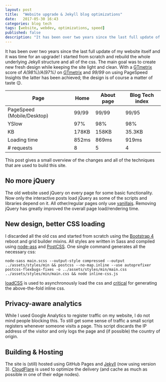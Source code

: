 ```yaml
---
layout: post
title:  "Website upgrade & Jekyll blog optimizations"
date:   2017-05-30 16:43
categories: blog tech
tags: [website, webdev, optimizations, speed]
published: false
description: "It has been over two years since the last full update of my website itself and it was time for an upgrade!"
---
```


It has been over two years since the last full update of my website itself and it was time for an upgrade! I started from scratch and rebuild the whole underlying Jekyll structure and all of the css. The main goal was to create new fresh design while keeping the site light and clean. With a [GTmetrix](https://gtmetrix.com) score of *A(98%)/A(97%)* on [GTmetrix](https://gtmetrix.com) and *99/99* on using PageSpeed Insights the latter has been achieved; the design is of course a matter of taste 😉.

| Page                       | Home  | About page | Blog Tech index |
|----------------------------|-------|------------|-----------------|
| PageSpeed (Mobile/Desktop) | 99/99 | 99/99      | 99/95           |
| YSlow                      | 97%   | 98%        | 98%             |
| KB                         | 178KB | 158KB      | 35.3KB          |
| Loading time               | 852ms | 869ms      | 919ms           |
| # requests                 | 8     | 5          | 4               |

This post gives a small overview of the changes and all of the techniques that are used to build this site.

## No more jQuery

The old website used jQuery on every page for some basic functionality. Now only the interactive posts load jQuery as some of the scripts and libraries depend on it. All other/regular pages only use [vanillajs](http://vanilla-js.com/). Removing jQuery has greatly improved the overall page load/rendering time. 

## New design, better CSS loading

I discarded all the old css and started from scratch using the [Bootstrap 4](http://getbootstrap.com/) reboot and grid builder mixins. All styles are written in Sass and compiled using [node-ass](https://github.com/sass/node-sass) and [PostCSS](http://postcss.org/). One single command generates all the necessary css:

```
node-sass main.scss --output-style compressed --output ../assets/styles/min && postcss --no-map.inline --use autoprefixer postcss-flexbugs-fixes -o ../assets/styles/min/main.css ../assets/styles/min/main.css && node inline-css.js
```

[loadCSS](https://github.com/filamentgroup/loadCSS) is used to asynchronously load the css and [critical](https://github.com/addyosmani/critical) for generating the above-the-fold inline css.

## Privacy-aware analytics

While I used Google Analytics to register traffic on my website, I do not mind people blocking this. To still get some sense of traffic a small script registers whenever someone visits a page. This script discards the IP address of the visitor and only logs the page and (if possible) the country of origin.

## Building & Hosting

The site is (still) hosted using GitHub Pages and [Jekyll](https://jekyllrb.com/) (now using version 3). [CloudFlare](https://www.cloudflare.com/) is used to optimize the delivery (and cache as much as possible in one of their edge nodes).
